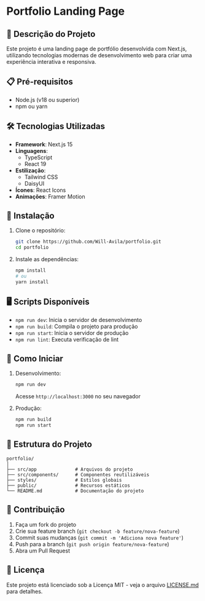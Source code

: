 # Portfolio Landing Page

## 🚀 Descrição do Projeto

Este projeto é uma landing page de portfólio desenvolvida com Next.js, utilizando tecnologias modernas de desenvolvimento web para criar uma experiência interativa e responsiva.

## 📋 Pré-requisitos

- Node.js (v18 ou superior)
- npm ou yarn

## 🛠️ Tecnologias Utilizadas

- **Framework**: Next.js 15
- **Linguagens**:
  - TypeScript
  - React 19
- **Estilização**:
  - Tailwind CSS
  - DaisyUI
- **Ícones**: React Icons
- **Animações**: Framer Motion

## 🔧 Instalação

1. Clone o repositório:

   ```bash
   git clone https://github.com/Will-Avila/portfolio.git
   cd portfolio
   ```

2. Instale as dependências:
   ```bash
   npm install
   # ou
   yarn install
   ```

## 🖥️ Scripts Disponíveis

- `npm run dev`: Inicia o servidor de desenvolvimento
- `npm run build`: Compila o projeto para produção
- `npm run start`: Inicia o servidor de produção
- `npm run lint`: Executa verificação de lint

## 🚀 Como Iniciar

1. Desenvolvimento:

   ```bash
   npm run dev
   ```

   Acesse `http://localhost:3000` no seu navegador

2. Produção:
   ```bash
   npm run build
   npm run start
   ```

## 📂 Estrutura do Projeto

```
portfolio/
│
├── src/app              # Arquivos do projeto
├── src/components/      # Componentes reutilizáveis
├── styles/              # Estilos globais
├── public/              # Recursos estáticos
└── README.md            # Documentação do projeto
```

## 🤝 Contribuição

1. Faça um fork do projeto
2. Crie sua feature branch (`git checkout -b feature/nova-feature`)
3. Commit suas mudanças (`git commit -m 'Adiciona nova feature'`)
4. Push para a branch (`git push origin feature/nova-feature`)
5. Abra um Pull Request

## 📃 Licença

Este projeto está licenciado sob a Licença MIT - veja o arquivo [LICENSE.md](LICENSE.md) para detalhes.
